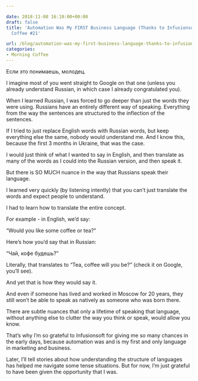 ```yaml
---

date: 2018-11-08 16:10:00+00:00
draft: false
title: 'Automation Was My FIRST Business Language (Thanks to Infusionsoft): Morning
  Coffee #21'

url: /blog/automation-was-my-first-business-language-thanks-to-infusionsoft-morning-coffee-21
categories:
- Morning Coffee
---
```




 


Если это понимаешь, молодец.

I imagine most of you went straight to Google on that one (unless you already understand Russian, in which case I already congratulated you).

When I learned Russian, I was forced to go deeper than just the words they were using. Russians have an entirely different way of speaking. Everything from the way the sentences are structured to the inflection of the sentences.

If I tried to just replace English words with Russian words, but keep everything else the same, nobody would understand me. And I know this, because the first 3 months in Ukraine, that was the case.

I would just think of what I wanted to say in English, and then translate as many of the words as I could into the Russian version, and then speak it.

But there is SO MUCH nuance in the way that Russians speak their language.

I learned very quickly (by listening intently) that you can’t just translate the words and expect people to understand.

I had to learn how to translate the entire concept. 

For example - in English, we’d say:

“Would you like some coffee or tea?”

Here’s how you’d say that in Russian:

“Чай, кофе будешь?”

Literally, that translates to “Tea, coffee will you be?” (check it on Google, you’ll see).

And yet that is how they would say it.

And even if someone has lived and worked in Moscow for 20 years, they still won’t be able to speak as natively as someone who was born there. 

There are subtle nuances that only a lifetime of speaking that language, without anything else to clutter the way you think or speak, would allow you know.

That’s why I’m so grateful to Infusionsoft for giving me so many chances in the early days, because automation was and is my first and only language in marketing and business.

Later, I’ll tell stories about how understanding the structure of  languages has helped me navigate some tense situations. But for now, I’m just grateful to have been given the opportunity that I was.
